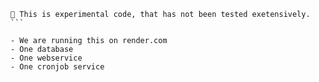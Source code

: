 ````
🦺 This is experimental code, that has not been tested exetensively.
```

- We are running this on render.com
- One database
- One webservice
- One cronjob service